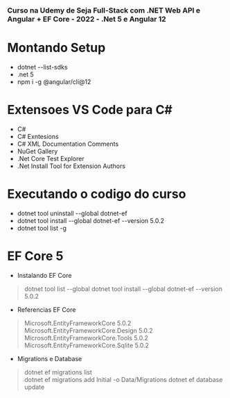 ### Curso na Udemy de Seja Full-Stack com .NET Web API e Angular + EF Core - 2022 - .Net 5 e Angular 12

# Montando Setup
- dotnet --list-sdks
- .net 5
- npm i -g @angular/cli@12

# Extensoes VS Code para C#
- C#
- C# Exntesions 
- C# XML Documentation Comments
- NuGet Gallery
- .Net Core Test Explorer 
- .Net Install Tool for Extension Authors

# Executando o codigo do curso
- dotnet tool uninstall --global dotnet-ef
- dotnet tool install --global dotnet-ef --version 5.0.2
- dotnet tool list -g

# EF Core 5
- Instalando EF Core
> dotnet tool list --global
> dotnet tool install --global dotnet-ef --version 5.0.2
- Referencias EF Core
> Microsoft.EntityFrameworkCore 5.0.2
> Microsoft.EntityFrameworkCore.Design 5.0.2
> Microsoft.EntityFrameworkCore.Tools 5.0.2
> Microsoft.EntityFrameworkCore.Sqlite 5.0.2
- Migrations e Database
> dotnet ef migrations list  
> dotnet ef migrations add Initial -o Data/Migrations
> dotnet ef database update 

